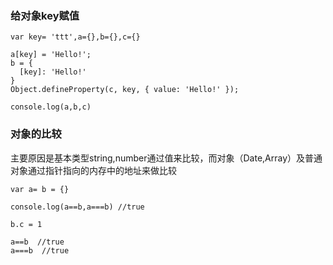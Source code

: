 ### 给对象key赋值

```
var key= 'ttt',a={},b={},c={}

a[key] = 'Hello!';
b = {
  [key]: 'Hello!'
}
Object.defineProperty(c, key, { value: 'Hello!' });

console.log(a,b,c)
```

### 对象的比较
主要原因是基本类型string,number通过值来比较，而对象（Date,Array）及普通对象通过指针指向的内存中的地址来做比较

```
var a= b = {}

console.log(a==b,a===b) //true

b.c = 1

a==b  //true
a===b  //true
```





